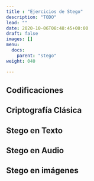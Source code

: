 ```yaml
---
title : "Ejercicios de Stego"
description: "TODO"
lead: ""
date: 2020-10-06T08:48:45+00:00
draft: false
images: []
menu:
  docs:
    parent: "stego"
weight: 040

---
```



## Codificaciones

## Criptografía Clásica

## Stego en Texto

## Stego en Audio

## Stego en imágenes
